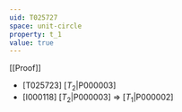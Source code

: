 ```yaml
---
uid: T025727
space: unit-circle
property: t_1
value: true
---
```

[[Proof]]

* [T025723] [$T_2$|P000003]
* [I000118] [$T_2$|P000003] => [$T_1$|P000002]

